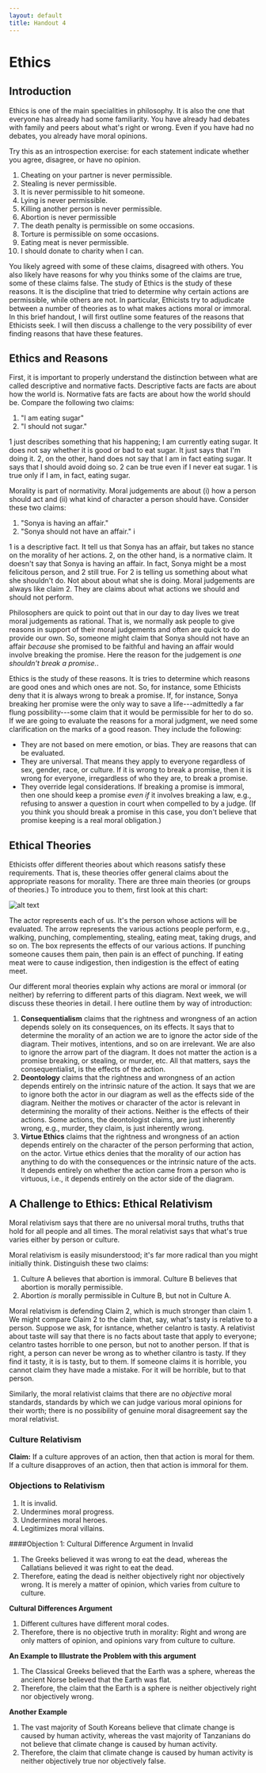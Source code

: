 ```yaml
---
layout: default
title: Handout 4
---
```


# Ethics


## Introduction ##

Ethics is one of the main specialities in philosophy. It is also the one that everyone has already had some familiarity. You have already had debates with family and peers about what's right or wrong. Even if you have had no debates, you already have moral opinions. 

Try this as an introspection exercise: for each statement indicate whether you agree, disagree, or have no opinion. 

1. Cheating on your partner is never permissible. 
4. Stealing is never permissible.  
5. It is never permissible to hit someone. 
3. Lying is never permissible. 
5. Killing another person is never permissible.
6. Abortion is never permissible
7. The death penalty is permissible on some occasions. 
8. Torture is permissible on some occasions. 
9. Eating meat is never permissible.  
10. I should donate to charity when I can. 

You likely agreed with some of these claims, disagreed with others. You also likely have reasons for why you thinks some of the claims are true, some of these claims false. The study of Ethics is the study of these reasons. It is the discipline that tried to determine why certain actions are permissible, while others are not. In particular, Ethicists try to adjudicate between a number of theories as to what makes actions moral or immoral. In this brief handout, I will first outline some features of the reasons that Ethicists seek. I will then discuss a challenge to the very possibility of ever finding reasons that have these features. 

## Ethics and Reasons

First, it is important to properly understand the distinction between what are called descriptive and normative facts. Descriptive facts are facts are about how the world is. Normative fats are facts are about how the world should be. Compare the following two claims: 

1. "I am eating sugar"
2. "I should not sugar."

1 just describes something that his happening; I am currently eating sugar. It does not say whether it is good or bad to eat sugar. It just says that I'm doing it. 2, on the other, hand does not say that I am in fact eating sugar. It says that I should avoid doing so. 2 can be true even if I never eat sugar. 1 is true only if I am, in fact, eating sugar. 

Morality is part of normativity. Moral judgements are about (i) how a person should act and (ii) what kind of character a person should have. Consider these two claims: 

1. "Sonya is having an affair."  
2. "Sonya should not have an affair." i

1 is a descriptive fact. It tell us that Sonya has an affair, but takes no stance on the morality of her actions. 2, on the other hand, is a normative claim. It doesn't say that Sonya is having an affair. In fact, Sonya might be a most felicitous person, and 2 still true. For 2 is telling us something about what she shouldn't do. Not about about what she is doing. Moral judgements are always like claim 2. They are claims about what actions we should and should not perform. 

Philosophers are quick to point out that in our day to day lives we treat moral judgements as rational. That is, we normally ask people to give reasons in support of their moral judgements and often are quick to do provide our own. So, someone might claim that Sonya should not have an affair *because* she promised to be faithful and having an affair would involve breaking the promise. Here the reason for the judgement is *one shouldn't break a promise.*.  

Ethics is the study of these reasons. It is tries to determine which reasons are good ones and which ones are not. So, for instance, some Ethicists deny that it is always wrong to break a promise. If, for instance, Sonya breaking her promise were the only way to save a life---admittedly a far flung possibility---some claim that it would be permissible for her to do so. If we are going to evaluate the reasons for a moral judgment, we need some clarification on the marks of a good reason. They include the following: 

+ They are not based on mere emotion, or bias. They are reasons that can be evaluated.  
+ They are universal. That means they apply to everyone regardless of sex, gender, race, or culture. If it is wrong to break a promise, then it is wrong for everyone, irregardless of who they are, to break a promise. 
+ They override legal considerations. If breaking a promise is immoral, then one should keep a promise *even if* it involves breaking a law, e.g., refusing to answer a question in court when compelled to by a judge. (If you think you should break a promise in this case, you don't believe that promise keeping is a real moral obligation.)




## Ethical Theories

Ethicists offer different theories about which reasons satisfy these requirements. That is, these theories offer general claims about the appropriate reasons for morality. There are three main theories (or groups of theories.) To introduce you to them, first look at this chart: 


![alt text](/Teaching/Intro/4/Slide1.jpg)

The actor represents each of us. It's the person whose actions will be evaluated. The arrow represents the various actions people perform, e.g., walking, punching, complementing, stealing, eating meat, taking drugs, and so on. The box represents the effects of our various actions. If punching someone causes them pain, then pain is an effect of punching. If eating meat were to cause indigestion, then indigestion is the effect of eating meet. 

Our different moral theories explain why actions are moral or immoral (or neither) by referring to different parts of this diagram. Next week, we will discuss these theories in detail. I here outline them by way of introduction: 


1. **Consequentialism** claims that the rightness and wrongness of an action depends solely on its consequences, on its effects. It says that to determine the morality of an action we are to ignore the actor side of the diagram.  Their motives, intentions, and so on are irrelevant. We are also to ignore the arrow part of the diagram. It does not matter the action is a promise breaking, or stealing, or murder, etc. All that matters, says the consequentialist, is the effects of the action.  
2. **Deontology** claims that the rightness and wrongness of an action depends entirely on the intrinsic nature of the action. It says that we are to ignore both the actor in our diagram as well as the effects side of the diagram. Neither the motives or character of the actor is relevant in determining the morality of their actions. Neither is the effects of their actions. Some actions, the deontologist claims, are just inherently wrong, e.g., murder, they claim, is just inherently wrong. 
3. **Virtue Ethics** claims that the rightness and wrongness of an action depends entirely on the character of the person performing that action, on the actor. Virtue ethics denies that the morality of our action has anything to do with the consequences or the intrinsic nature of the acts. It depends entirely on whether the action came from a person who is virtuous, i.e., it depends entirely on the actor side of the diagram.

## A Challenge to Ethics: Ethical Relativism 

Moral relativism says that there are no universal moral truths, truths that hold for all people and all times. The moral relativist says that what's true varies either by person or culture. 

Moral relativism is easily misunderstood; it's far more radical than you might initially think. Distinguish these two claims: 

1. Culture A believes that abortion is immoral. Culture B believes that abortion is morally permissible. 
2. Abortion *is* morally permissible in Culture B, but not in Culture A.

Moral relativism is defending Claim 2, which is much stronger than claim 1. We might compare Claim 2 to the claim that, say, what's tasty is relative to a person. Suppose we ask, for isntance, whether celantro is tasty. A relativist about taste will say that there is no facts about taste that apply to everyone; celantro tastes horrible to one person, but not to another person. If that is right, a person can never be wrong as to whether cilantro is tasty. If they find it tasty, it is is tasty, but to them. If someone claims it is horrible, you cannot claim they have made a mistake. For it will be horrible, but to that person. 

Similarly, the moral relativist claims that there are no *objective* moral standards, standards by which we can judge various moral opinions for their worth; there is no possibility of genuine moral disagreement say the moral relativist. 



### Culture Relativism ###

**Claim:** If a culture approves of an action, then that action is moral for them. If a culture disapproves of an action, then that action is immoral for them. 



### Objections to Relativism ###

1. It is invalid. 
2. Undermines moral progress.
3. Undermines moral heroes. 
4. Legitimizes moral villains. 

####Objection 1: Cultural Difference Argument in Invalid

1. The Greeks believed it was wrong to eat the dead, whereas the Callatians believed it was right to eat the dead.
2. Therefore, eating the dead is neither objectively right nor objectively wrong. It is merely a matter of opinion, which varies from culture to culture.


**Cultural Differences Argument**

1. Different cultures have different moral codes.
2. Therefore, there is no objective truth in
morality: Right and wrong are only matters of opinion, and opinions vary from culture to culture. 


**An Example to Illustrate the Problem with this argument**

1. The Classical Greeks believed that the Earth was a sphere, whereas the ancient Norse believed that the Earth was flat.
2. Therefore, the claim that the Earth is a sphere is neither objectively right nor objectively wrong. 

**Another Example**

1. The vast majority of South Koreans believe that climate change is caused by human activity, whereas the vast majority of Tanzanians do not believe that climate change is caused by human activity. 
2. Therefore, the claim that climate change is caused by human activity is neither objectively true nor objectively false. 












